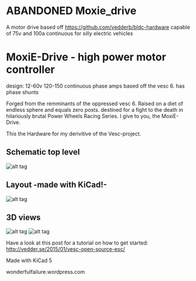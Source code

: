 # ABANDONED Moxie_drive
A motor drive based off https://github.com/vedderb/bldc-hardware capable of 75v and 100a continuous for silly electric vehicles


MoxiE-Drive - high power  motor controller
=============

design:
12-60v
120-150 continuous phase amps
based off the vesc 6. has phase shunts

Forged from the remminants of the oppressed vesc 6.
Raised on a diet of endless sphere and equals zero posts.
destined for a fight to the death in hilariously brutal Power Wheels Racing Series.
I give to you, the MoxiE-Drive.

This the Hardware for my derivitive of the Vesc-project.

## Schematic top level
![alt tag](design/PNGs/Schematic-1.png)

## Layout -made with KiCad!-
![alt tag](design/PNGs/layout_4.12.png)

## 3D views
![alt tag](design/PNGs/3D_front.png)
![alt tag](design/PNGs/3D_back.png)

Have a look at this post for a tutorial on how to get started:
http://vedder.se/2015/01/vesc-open-source-esc/

Made with KiCad 5

wonderfulfailure.wordpress.com
